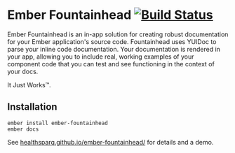 # Ember Fountainhead [![Build Status](https://travis-ci.org/healthsparq/ember-fountainhead.svg?branch=develop)](https://travis-ci.org/healthsparq/ember-fountainhead)

Ember Fountainhead is an in-app solution for creating robust documentation for
your Ember application's source code. Fountainhead uses YUIDoc to parse your
inline code documentation. Your documentation is rendered in your app, allowing
you to include real, working examples of your component code that you can test
and see functioning in the context of your docs.

It Just Works™.

## Installation

```
ember install ember-fountainhead
ember docs
```

See [healthsparq.github.io/ember-fountainhead/](https://healthsparq.github.io/ember-fountainhead/) for details and a demo.
